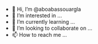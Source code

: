 - 👋 Hi, I’m @aboabassouargla
- 👀 I’m interested in ...
- 🌱 I’m currently learning ...
- 💞️ I’m looking to collaborate on ...
- 📫 How to reach me ...

<!---
aboabassouargla/aboabassouargla is a ✨ special ✨ repository because its `README.md` (this file) appears on your GitHub profile.
You can click the Preview link to take a look at your changes.
--->
